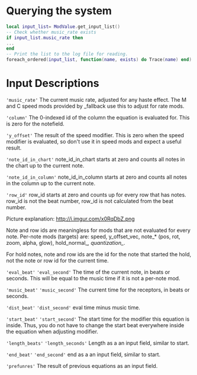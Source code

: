 # Querying the system
```lua
local input_list= ModValue.get_input_list()
-- Check whether music_rate exists
if input_list.music_rate then
...
end
-- Print the list to the log file for reading.
foreach_ordered(input_list, function(name, exists) do Trace(name) end)
```

# Input Descriptions

```'music_rate'```
The current music rate, adjusted for any haste effect.  The M and C speed
mods provided by _fallback use this to adjust for rate mods.

```'column'```
The 0-indexed id of the column the equation is evaluated for.  This is zero
for the notefield.

```'y_offset'```
The result of the speed modifier.  This is zero when the speed modifier is
evaluated, so don't use it in speed mods and expect a useful result.

```'note_id_in_chart'```
note_id_in_chart starts at zero and counts all notes in the chart up to the
current note.

```'note_id_in_column'```
note_id_in_column starts at zero and counts all notes in the column up to the
current note.

```'row_id'```
row_id starts at zero and counts up for every row that has notes.  row_id is
not the beat number, row_id is not calculated from the beat number.

Picture explanation:
http://i.imgur.com/x0RqDbZ.png

Note and row ids are meaningless for mods that are not evaluated for every
note.  Per-note mods (targets) are: speed, y_offset_vec, note_* (pos, rot,
zoom, alpha, glow), hold_normal_*, quantization_*.

For hold notes, note and row ids are the id for the note that started the
hold, not the note or row id for the current time.

```'eval_beat'```
```'eval_second'```
The time of the current note, in beats or seconds.  This will be equal to the
music time if it is not a per-note mod.

```'music_beat'```
```'music_second'```
The current time for the receptors, in beats or seconds.

```'dist_beat'```
```'dist_second'```
eval time minus music time.

```'start_beat'```
```'start_second'```
The start time for the modifier this equation is inside.  Thus, you do not
have to change the start beat everywhere inside the equation when adjusting
modifier.

```'length_beats'```
```'length_seconds'```
Length as a an input field, similar to start.

```'end_beat'```
```'end_second'```
end as a an input field, similar to start.

```'prefunres'```
The result of previous equations as an input field.
